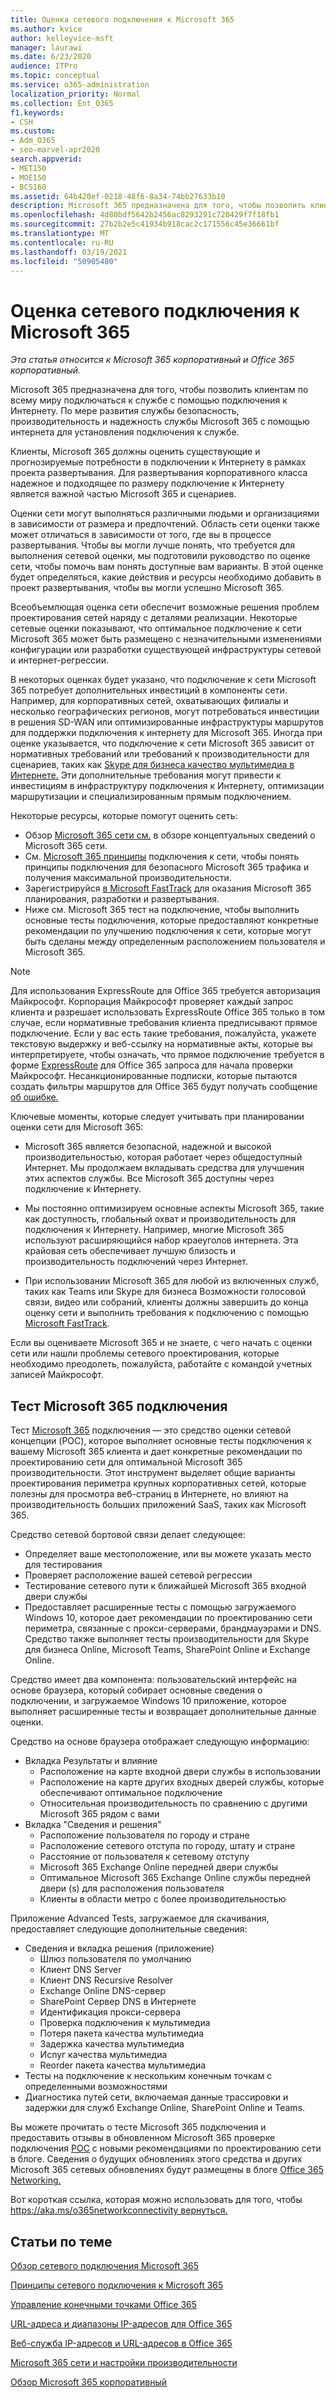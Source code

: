 ```yaml
---
title: Оценка сетевого подключения к Microsoft 365
ms.author: kvice
author: kelleyvice-msft
manager: laurawi
ms.date: 6/23/2020
audience: ITPro
ms.topic: conceptual
ms.service: o365-administration
localization_priority: Normal
ms.collection: Ent_O365
f1.keywords:
- CSH
ms.custom:
- Adm_O365
- seo-marvel-apr2020
search.appverid:
- MET150
- MOE150
- BCS160
ms.assetid: 64b420ef-0218-48f6-8a34-74bb27633b10
description: Microsoft 365 предназначена для того, чтобы позволить клиентам по всему миру подключаться к службе с помощью подключения к Интернету. По мере развития службы безопасность, производительность и надежность службы Microsoft 365 с помощью интернета для установления подключения к службе.
ms.openlocfilehash: 4d80bdf5642b2456ac8293291c720429f7f18fb1
ms.sourcegitcommit: 27b2b2e5c41934b918cac2c171556c45e36661bf
ms.translationtype: MT
ms.contentlocale: ru-RU
ms.lasthandoff: 03/19/2021
ms.locfileid: "50905480"
---
```

# <a name="assessing-microsoft-365-network-connectivity"></a>Оценка сетевого подключения к Microsoft 365

*Эта статья относится к Microsoft 365 корпоративный и Office 365 корпоративный.*

Microsoft 365 предназначена для того, чтобы позволить клиентам по всему миру подключаться к службе с помощью подключения к Интернету. По мере развития службы безопасность, производительность и надежность службы Microsoft 365 с помощью интернета для установления подключения к службе.
  
Клиенты, Microsoft 365 должны оценить существующие и прогнозируемые потребности в подключении к Интернету в рамках проекта развертывания. Для развертывания корпоративного класса надежное и подходящее по размеру подключение к Интернету является важной частью Microsoft 365 и сценариев.
  
Оценки сети могут выполняться различными людьми и организациями в зависимости от размера и предпочтений. Область сети оценки также может отличаться в зависимости от того, где вы в процессе развертывания. Чтобы вы могли лучше понять, что требуется для выполнения сетевой оценки, мы подготовили руководство по оценке сети, чтобы помочь вам понять доступные вам варианты. В этой оценке будет определяться, какие действия и ресурсы необходимо добавить в проект развертывания, чтобы вы могли успешно Microsoft 365.
  
Всеобъемлющая оценка сети обеспечит возможные решения проблем проектирования сетей наряду с деталями реализации. Некоторые сетевые оценки показывают, что оптимальное подключение к сети Microsoft 365 может быть размещено с незначительными изменениями конфигурации или разработки существующей инфраструктуры сетевой и интернет-регрессии.

В некоторых оценках будет указано, что подключение к сети Microsoft 365 потребует дополнительных инвестиций в компоненты сети. Например, для корпоративных сетей, охватывающих филиалы и несколько географических регионов, могут потребоваться инвестиции в решения SD-WAN или оптимизированные инфраструктуры маршрутов для поддержки подключения к интернету для Microsoft 365. Иногда при оценке указывается, что подключение к сети Microsoft 365 зависит от нормативных требований или требований к производительности для сценариев, таких как [Skype для бизнеса качество мультимедиа в Интернете.](https://support.office.com/article/Media-Quality-and-Network-Connectivity-Performance-in-Skype-for-Business-Online-5fe3e01b-34cf-44e0-b897-b0b2a83f0917) Эти дополнительные требования могут привести к инвестициям в инфраструктуру подключения к Интернету, оптимизации маршрутизации и специализированным прямым подключением.

Некоторые ресурсы, которые помогут оценить сеть:

- Обзор [Microsoft 365 сети см.](microsoft-365-networking-overview.md) в обзоре концептуальных сведений о Microsoft 365 сети.
- См. [Microsoft 365 принципы](./microsoft-365-network-connectivity-principles.md) подключения к сети, чтобы понять принципы подключения для безопасного Microsoft 365 трафика и получения максимальной производительности.
- Зарегистрируйся [в Microsoft FastTrack](https://www.microsoft.com/fasttrack) для оказания Microsoft 365 планирования, разработки и развертывания. 
- Ниже [](assessing-network-connectivity.md#the-microsoft-365-connectivity-test) см. Microsoft 365 тест на подключение, чтобы выполнить основные тесты подключения, которые предоставляют конкретные рекомендации по улучшению подключения к сети, которые могут быть сделаны между определенным расположением пользователя и Microsoft 365.

> [!NOTE]
> Для использования ExpressRoute для Office 365 требуется авторизация Майкрософт. Корпорация Майкрософт проверяет каждый запрос клиента и разрешает использовать ExpressRoute Office 365 только в том случае, если нормативные требования клиента предписывают прямое подключение. Если у вас есть такие требования, пожалуйста, укажете текстовую выдержку и веб-ссылку на нормативные акты, которые вы интерпретируете, чтобы означать, что прямое подключение требуется в форме [ExpressRoute](https://aka.ms/O365ERReview) для Office 365 запроса для начала проверки Майкрософт. Несанкционированные подписки, которые пытаются создать фильтры маршрутов для Office 365 будут получать сообщение [об ошибке.](https://support.microsoft.com/kb/3181709)
  
Ключевые моменты, которые следует учитывать при планировании оценки сети для Microsoft 365:
  
- Microsoft 365 является безопасной, надежной и высокой производительностью, которая работает через общедоступный Интернет. Мы продолжаем вкладывать средства для улучшения этих аспектов службы. Все Microsoft 365 доступны через подключение к Интернету.

- Мы постоянно оптимизируем основные аспекты Microsoft 365, такие как доступность, глобальный охват и производительность для подключения к Интернету. Например, многие Microsoft 365 используют расширяющийся набор краеуголов интернета. Эта крайовая сеть обеспечивает лучшую близость и производительность подключений через Интернет.

- При использовании Microsoft 365 для любой из включенных служб, таких как Teams или Skype для бизнеса Возможности голосовой связи, видео или собраний, клиенты должны завершить до конца оценку сети и выполнить требования к подключению с помощью [Microsoft FastTrack](https://www.microsoft.com/fasttrack).

Если вы оцениваете Microsoft 365 и не знаете, с чего начать с оценки сети или нашли проблемы сетевого проектирования, которые необходимо преодолеть, пожалуйста, работайте с командой учетных записей Майкрософт.

## <a name="the-microsoft-365-connectivity-test"></a>Тест Microsoft 365 подключения

Тест [Microsoft 365](https://aka.ms/netonboard) подключения — это средство оценки сетевой концепции (POC), которое выполняет основные тесты подключения к вашему Microsoft 365 клиента и дает конкретные рекомендации по проектированию сети для оптимальной Microsoft 365 производительности. Этот инструмент выделяет общие варианты проектирования периметра крупных корпоративных сетей, которые полезны для просмотра веб-страниц в Интернете, но влияют на производительность больших приложений SaaS, таких как Microsoft 365.

Средство сетевой бортовой связи делает следующее:

- Определяет ваше местоположение, или вы можете указать место для тестирования
- Проверяет расположение вашей сетевой регрессии
- Тестирование сетевого пути к ближайшей Microsoft 365 входной двери службы
- Предоставляет расширенные тесты с помощью загружаемого Windows 10, которое дает рекомендации по проектированию сети периметра, связанные с прокси-серверами, брандмауэрами и DNS. Средство также выполняет тесты производительности для Skype для бизнеса Online, Microsoft Teams, SharePoint Online и Exchange Online.

Средство имеет два компонента: пользовательский интерфейс на основе браузера, который собирает основные сведения о подключении, и загружаемое Windows 10 приложение, которое выполняет расширенные тесты и возвращает дополнительные данные оценки.

Средство на основе браузера отображает следующую информацию:

- Вкладка Результаты и влияние
  - Расположение на карте входной двери службы в использовании
  - Расположение на карте других входных дверей службы, которые обеспечивают оптимальное подключение
  - Относительная производительность по сравнению с другими Microsoft 365 рядом с вами
- Вкладка "Сведения и решения"
  - Расположение пользователя по городу и стране
  - Расположение сетевого отступа по городу, штату и стране
  - Расстояние от пользователя к сетевому отступу
  - Microsoft 365 Exchange Online передней двери службы
  - Оптимальное Microsoft 365 Exchange Online службы передней двери (s) для расположения пользователя
  - Клиенты в области метро с более производительностью

Приложение Advanced Tests, загружаемое для скачивания, предоставляет следующие дополнительные сведения:

- Сведения и вкладка решения (приложение)
  - Шлюз пользователя по умолчанию
  - Клиент DNS Server
  - Клиент DNS Recursive Resolver
  - Exchange Online DNS-сервер
  - SharePoint Сервер DNS в Интернете
  - Идентификация прокси-сервера
  - Проверка подключения к мультимедиа
  - Потеря пакета качества мультимедиа
  - Задержка качества мультимедиа
  - Испуг качества мультимедиа
  - Reorder пакета качества мультимедиа
- Тесты на подключение к нескольким конечным точкам с определенными возможностями
- Диагностика путей сети, включаемая данные трассировки и задержки для служб Exchange Online, SharePoint Online и Teams.

Вы можете прочитать о тесте Microsoft 365 подключения и предоставить отзывы в обновленном Microsoft 365 проверке подключения [POC](https://techcommunity.microsoft.com/t5/Office-365-Networking/Updated-Office-365-Network-Onboarding-Tool-POC-with-new-network/m-p/711130#M130) с новыми рекомендациями по проектированию сети в блоге. Сведения о будущих обновлениях этого средства и других Microsoft 365 сетевых обновлениях будут размещены в блоге [Office 365 Networking.](https://techcommunity.microsoft.com/t5/Office-365-Networking/bd-p/Office365Networking)
  
Вот короткая ссылка, которая можно использовать для того, чтобы [ https://aka.ms/o365networkconnectivity вернуться.](./microsoft-365-network-connectivity-principles.md)
  
## <a name="related-topics"></a>Статьи по теме

[Обзор сетевого подключения Microsoft 365](microsoft-365-networking-overview.md)

[Принципы сетевого подключения к Microsoft 365](./microsoft-365-network-connectivity-principles.md)

[Управление конечными точками Office 365](managing-office-365-endpoints.md)

[URL-адреса и диапазоны IP-адресов для Office 365](urls-and-ip-address-ranges.md)

[Веб-служба IP-адресов и URL-адресов в Office 365](microsoft-365-ip-web-service.md)

[Microsoft 365 сети и настройки производительности](network-planning-and-performance.md)

[Обзор Microsoft 365 корпоративный](microsoft-365-overview.md)